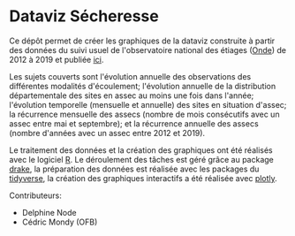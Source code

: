 # Dataviz Sécheresse

Ce dépôt permet de créer les graphiques de la dataviz construite à partir des données du suivi usuel de l'observatoire national des étiages ([Onde](http://onde.eaufrance.fr/)) de 2012 à 2019 et publiée [ici](https://professionnels.ofb.fr/fr/node/1084).

Les sujets couverts sont l'évolution annuelle des observations des différentes modalités d'écoulement; l'évolution annuelle de la distribution départementale des sites en assec au moins une fois dans l'année; l'évolution temporelle (mensuelle et annuelle) des sites en situation d'assec; la récurrence mensuelle des assecs (nombre de mois consécutifs avec un assec entre mai et septembre); et la récurrence annuelle des assecs (nombre d'années avec un assec entre 2012 et 2019).

Le traitement des données et la création des graphiques ont été réalisés avec le logiciel [R](https://www.r-project.org/). Le déroulement des tâches est géré grâce au package [drake](https://github.com/ropensci/drake), la préparation des données est réalisée avec les packages du [tidyverse](https://github.com/tidyverse/tidyverse), la création des graphiques interactifs a été réalisée avec [plotly](https://github.com/ropensci/plotly).

Contributeurs:

- Delphine Node
- Cédric Mondy (OFB)
